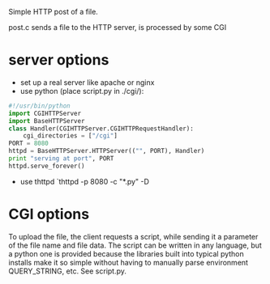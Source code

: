 Simple HTTP post of a file.

post.c sends a file to the HTTP server, is processed by some CGI

# server options
* set up a real server like apache or nginx
* use python (place script.py in ./cgi/):
```python
#!/usr/bin/python
import CGIHTTPServer
import BaseHTTPServer
class Handler(CGIHTTPServer.CGIHTTPRequestHandler):
    cgi_directories = ["/cgi"]
PORT = 8080
httpd = BaseHTTPServer.HTTPServer(("", PORT), Handler)
print "serving at port", PORT
httpd.serve_forever()
```
* use thttpd `thttpd -p 8080 -c "*.py" -D

# CGI options
To upload the file, the client requests a script, while sending it a parameter of the file name and file data. The script can be written in any language, but a python one is provided because the libraries built into typical python installs make it so simple without having to manually parse environment QUERY_STRING, etc. See script.py.
